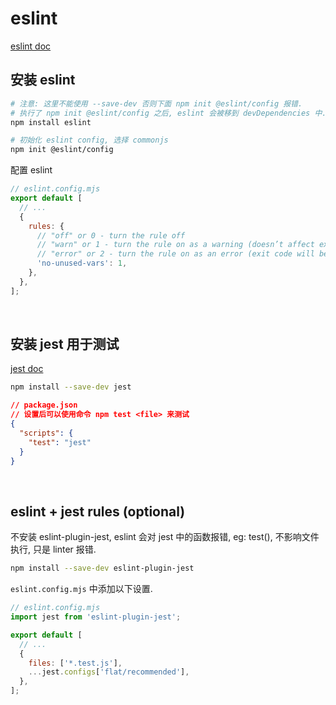 # eslint

[eslint doc](https://eslint.org/docs/latest/use/getting-started)

## 安装 eslint

```bash
# 注意: 这里不能使用 --save-dev 否则下面 npm init @eslint/config 报错.
# 执行了 npm init @eslint/config 之后, eslint 会被移到 devDependencies 中.
npm install eslint

# 初始化 eslint config, 选择 commonjs
npm init @eslint/config
```

配置 eslint

```javascript
// eslint.config.mjs
export default [
  // ...
  {
    rules: {
      // "off" or 0 - turn the rule off
      // "warn" or 1 - turn the rule on as a warning (doesn’t affect exit code)
      // "error" or 2 - turn the rule on as an error (exit code will be 1)
      'no-unused-vars': 1,
    },
  },
];
```

<br />

## 安装 jest 用于测试

[jest doc](https://jestjs.io/docs/getting-started)

```bash
npm install --save-dev jest
```

```json
// package.json
// 设置后可以使用命令 npm test <file> 来测试
{
  "scripts": {
    "test": "jest"
  }
}
```

<br />

## eslint + jest rules (optional)

不安装 eslint-plugin-jest, eslint 会对 jest 中的函数报错, eg: test(), 不影响文件执行, 只是 linter 报错.

```bash
npm install --save-dev eslint-plugin-jest
```

`eslint.config.mjs` 中添加以下设置.

```javascript
// eslint.config.mjs
import jest from 'eslint-plugin-jest';

export default [
  // ...
  {
    files: ['*.test.js'],
    ...jest.configs['flat/recommended'],
  },
];
```
